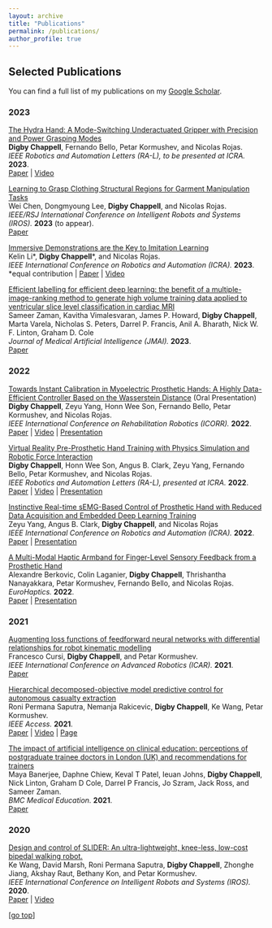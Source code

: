 ```yaml
---
layout: archive
title: "Publications"
permalink: /publications/
author_profile: true
---
```


## Selected Publications
You can find a full list of my publications on my [Google Scholar](https://scholar.google.com/citations?user=8L9IY_MAAAAJ&hl=en).

### 2023
[The Hydra Hand: A Mode-Switching Underactuated Gripper with Precision and Power Grasping Modes](https://arxiv.org/abs/2309.14266)
<br>**Digby Chappell**, Fernando Bello, Petar Kormushev, and Nicolas Rojas.<br>
*IEEE Robotics and Automation Letters (RA-L), to be presented at ICRA.* **2023**.<br>
[Paper](https://arxiv.org/abs/2309.14266.pdf) | [Video](https://www.youtube.com/watch?v=upLHX3POim0)

[Learning to Grasp Clothing Structural Regions for Garment Manipulation Tasks](https://arxiv.org/abs/2306.14553)
<br>Wei Chen, Dongmyoung Lee, **Digby Chappell**, and Nicolas Rojas.<br>
*IEEE/RSJ International Conference on Intelligent Robots and Systems (IROS).* **2023** (to appear).<br>
[Paper](https://arxiv.org/pdf/2306.14553.pdf)

[Immersive Demonstrations are the Key to Imitation Learning](https://arxiv.org/abs/2301.09157)
<br>Kelin Li\*, **Digby Chappell**\*, and Nicolas Rojas.<br>
*IEEE International Conference on Robotics and Automation (ICRA).* **2023**.<br>
\*equal contribution | [Paper](https://arxiv.org/pdf/2301.09157) | [Video](https://www.youtube.com/watch?v=-dwIhUv2jLk)

[Efficient labelling for efficient deep learning: the benefit of a multiple-image-ranking method to generate high volume training data applied to ventricular slice level classification in cardiac MRI](https://jmai.amegroups.org/article/view/7645/html)
<br>Sameer Zaman, Kavitha Vimalesvaran, James P. Howard, **Digby Chappell**, Marta Varela, Nicholas S. Peters, Darrel P. Francis, Anil A. Bharath, Nick W. F. Linton, Graham D. Cole<br>
*Journal of Medical Artificial Intelligence (JMAI).* **2023**.<br>
[Paper](https://jmai.amegroups.org/article/view/7645/html)

### 2022
[Towards Instant Calibration in Myoelectric Prosthetic Hands: A Highly Data-Efficient Controller Based on the Wasserstein Distance](https://ieeexplore.ieee.org/abstract/document/9896480/) (Oral Presentation)
<br>**Digby Chappell**, Zeyu Yang, Honn Wee Son, Fernando Bello, Petar Kormushev, and Nicolas Rojas.<br>
*IEEE International Conference on Rehabilitation Robotics (ICORR).* **2022**.<br>
[Paper](https://spiral.imperial.ac.uk/bitstream/10044/1/96928/2/Conference_Paper___ICORR_2022___Wasserstein_Control.pdf) | [Video](https://www.youtube.com/watch?v=AWtHQU4buZI) | [Presentation](https://www.youtube.com/watch?v=O_SNMl11OJY)

[Virtual Reality Pre-Prosthetic Hand Training with Physics Simulation and Robotic Force Interaction](https://ieeexplore.ieee.org/abstract/document/9714006)
<br>**Digby Chappell**, Honn Wee Son, Angus B. Clark, Zeyu Yang, Fernando Bello, Petar Kormushev, and Nicolas Rojas.<br>
*IEEE Robotics and Automation Letters (RA-L), presented at ICRA.* **2022**.<br>
[Paper](https://spiral.imperial.ac.uk/bitstream/10044/1/95373/2/Conference_Paper___ICRA_2022___VR_Prosthetic_Hand_Feedback_Resubmission.pdf) | [Video](https://www.youtube.com/watch?v=beY-pm6CNCM) | [Presentation](https://www.youtube.com/watch?v=8G7L77RqZ6o)

[Instinctive Real-time sEMG-Based Control of Prosthetic Hand with Reduced Data Acquisition and Embedded Deep Learning Training](https://ieeexplore.ieee.org/abstract/document/9811741/)
<br>Zeyu Yang, Angus B. Clark, **Digby Chappell**, and Nicolas Rojas<br>
*IEEE International Conference on Robotics and Automation (ICRA).* **2022**.<br>
[Paper](https://drive.google.com/file/u/0/d/1RFQpLkuLijaY43AA8kR5XPqLvcGlExeF/view) | [Presentation](https://www.youtube.com/watch?v=fXIlpW6o_YA)

[A Multi-Modal Haptic Armband for Finger-Level Sensory Feedback from a Prosthetic Hand](https://link.springer.com/chapter/10.1007/978-3-031-06249-0_16)
<br>Alexandre Berkovic, Colin Laganier, **Digby Chappell**, Thrishantha Nanayakkara, Petar Kormushev, Fernando Bello, and Nicolas Rojas.<br>
*EuroHaptics.* **2022**.<br>
[Paper](https://link.springer.com/content/pdf/10.1007/978-3-031-06249-0_16.pdf) | [Presentation](https://webcast.tuhh.de/Mediasite/Play/bdcfa56e8f1c4593a4690fd58b644c2d1d)

### 2021
[Augmenting loss functions of feedforward neural networks with differential relationships for robot kinematic modelling](https://ieeexplore.ieee.org/abstract/document/9659415/)
<br>Francesco Cursi, **Digby Chappell**, and Petar Kormushev.<br>
*IEEE International Conference on Advanced Robotics (ICAR).* **2021**.<br>
[Paper](https://spiral.imperial.ac.uk/bitstream/10044/1/93888/2/Cursi_ICAR-2021_accepted.pdf)

[Hierarchical decomposed-objective model predictive control for autonomous casualty extraction](https://ieeexplore.ieee.org/abstract/document/9369351/)
<br>Roni Permana Saputra, Nemanja Rakicevic, **Digby Chappell**, Ke Wang, Petar Kormushev.<br>
*IEEE Access.* **2021**.<br>
[Paper](https://ieeexplore.ieee.org/iel7/6287639/9312710/09369351.pdf) | [Video](https://www.youtube.com/watch?v=6M_bMNQ1rII) | [Page](https://sites.google.com/view/hido-mpc-resqbot)

[The impact of artificial intelligence on clinical education: perceptions of postgraduate trainee doctors in London (UK) and recommendations for trainers](https://bmcmededuc.biomedcentral.com/articles/10.1186/s12909-021-02870-x)
<br>Maya Banerjee, Daphne Chiew, Keval T Patel, Ieuan Johns, **Digby Chappell**, Nick Linton, Graham D Cole, Darrel P Francis, Jo Szram, Jack Ross, and Sameer Zaman.<br>
*BMC Medical Education.* **2021**.<br>
[Paper](https://bmcmededuc.biomedcentral.com/counter/pdf/10.1186/s12909-021-02870-x.pdf)

### 2020
[Design and control of SLIDER: An ultra-lightweight, knee-less, low-cost bipedal walking robot.](https://ieeexplore.ieee.org/document/9341143)
<br> Ke Wang, David Marsh, Roni Permana Saputra, **Digby Chappell**, Zhonghe Jiang, Akshay Raut, Bethany Kon, and Petar Kormushev. <br>
*IEEE International Conference on Intelligent Robots and Systems (IROS).* **2020**.<br>
[Paper](https://kormushev.com/papers/Wang_IROS-2020.pdf) | [Video](https://www.youtube.com/watch?v=ioqguHbpi2Y)

[[go top](https://digbychappell.github.io/publications/)]  
